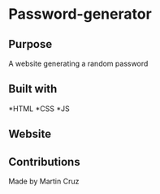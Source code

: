 # Password-generator

## Purpose
A website generating a random password

## Built with
*HTML
*CSS
*JS

## Website

## Contributions
Made by Martin Cruz
